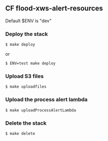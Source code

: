 ## CF flood-xws-alert-resources

Default $ENV is "dev"

### Deploy the stack
`$ make deploy`

or

`$ ENV=test make deploy`

### Upload S3 files
`$ make uploadfiles`

### Upload the process alert lambda
`$ make uploadProcessAlertLambda`

### Delete the stack
`$ make delete`

